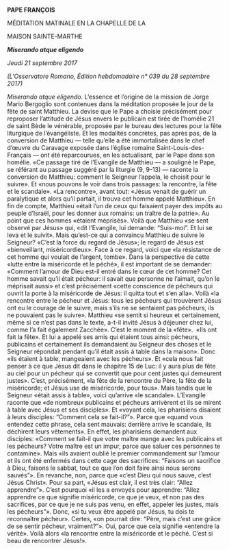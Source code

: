 **PAPE FRANÇOIS**

MÉDITATION MATINALE EN LA CHAPELLE DE LA

MAISON SAINTE-MARTHE

***Miserando atque eligendo***

*Jeudi 21 septembre 2017*

*(L'Osservatore Romano, Édition hebdomadaire n° 039 du 28 septembre 2017)*

*Miserando atque eligendo.* L’essence et l’origine de la mission de Jorge Mario Bergoglio sont contenues dans la méditation proposée le jour de la fête de saint Matthieu. La devise que le Pape a choisie précisément pour reproposer l’attitude de Jésus envers le publicain est tirée de l’homélie 21 de saint Bède le vénérable, proposée par le bureau des lectures pour la fête liturgique de l’évangéliste. Et les modalités concrètes, pas après pas, de la conversion de Matthieu — telle qu’elle a été immortalisée dans le chef d’œuvre du Caravage exposée dans l’église romaine Saint-Louis-des-Français — ont été reparcourues, en les actualisant, par le Pape dans son homélie. «Ce passage tiré de l’Evangile de Matthieu — a souligné le Pape, se référant au passage suggéré par la liturgie (9, 9-13) — raconte la conversion de Matthieu: comment le Seigneur l’appela, le choisit pour le suivre». Et «nous pouvons le voir dans trois passages: la rencontre, la fête et le scandale». «La rencontre», avant tout: «Jésus venait de guérir un paralytique et alors qu’il partait, il trouva cet homme appelé Matthieu». En fin de compte, Matthieu «était l’un de ceux qui faisaient payer des impôts au peuple d’Israël, pour les donner aux romains: un traître de la patrie». Au point que ces hommes «étaient méprisés». Voilà que Matthieu «se sent observé par Jésus» qui, «dit l’Evangile, lui demande: “Suis-moi”. Et lui se leva et le suivit». Mais qu’est-ce qui a convaincu Matthieu de suivre le Seigneur? «C’est la force du regard de Jésus»; le regard de Jésus est «bienveillant, miséricordieux». Face à ce regard, voici que «la résistance de cet homme qui voulait de l’argent, tombe». Dans la perspective de cette «lutte entre la miséricorde et le péché», il est important de se demander: «Comment l’amour de Dieu est-il entré dans le cœur de cet homme? Cet homme savait qu’il était pécheur: il savait que personne ne l’aimait, qu’on le méprisait aussi» et c’est précisément «cette conscience de pécheurs qui ouvrit la porte à la miséricorde de Jésus: il quitta tout et s’en alla». Voilà «la rencontre entre le pécheur et Jésus: tous les pécheurs qui trouvèrent Jésus ont eu le courage de le suivre, mais s’ils ne se sentaient pas pécheurs, ils ne pouvaient pas le suivre». Matthieu «se sentit si heureux et certainement, même si ce n’est pas dans le texte, a-t-il invité Jésus à déjeuner chez lui, comme l’a fait également Zacchée». C’est le moment de la «fête».  «Ils ont fait la fête». Et lui a appelé ses amis qui étaient tous ainsi: pécheurs, publicains et certainement ils demandaient au Seigneur des choses et le Seigneur répondait pendant qu’il était assis à table dans la maison». Donc «ils étaient à table, mangeaient avec les pécheurs». Et «cela nous fait penser à ce que Jésus dit dans le chapitre 15 de Luc: il y aura plus de fête au ciel pour un pécheur qui se convertit que pour cent justes qui demeurent justes». C’est, précisément, «la fête de la rencontre du Père, la fête de la miséricorde; et Jésus use de miséricorde, pour tous». Mais tandis que le Seigneur «était assis à table», voici qu’arrive «le scandale». L’Evangile raconte que «de nombreux publicains et pécheurs arrivèrent et ils se mirent à table avec Jésus et ses disciples». Et «voyant cela, les pharisiens disaient à leurs disciples: “Comment cela se fait-il?”». Parce que «quand vous entendez cette phrase, cela sent mauvais: derrière arrive le scandale, ils déchirent leurs vêtements». En effet, les pharisiens demandent aux disciples: «Comment se fait-il que votre maître mange avec les publicains et les pécheurs? Votre maître est un impur, parce que saluer ces personnes te contamine». Mais «ils avaient oublié le premier commandement sur l’amour et ils ont été enfermés dans cette cage des sacrifices: “Faisons un sacrifice à Dieu, faisons le sabbat, tout ce que l’on doit faire ainsi nous serons sauvés”». En revanche, non, parce que «c’est Dieu qui nous sauve, c’est Jésus Christ». Pour sa part, «Jésus est clair, il est très clair: “Allez apprendre”». C’est pourquoi «il les a envoyés pour apprendre: “Allez apprendre ce que signifie miséricorde, ce que je veux, et non pas des sacrifices, par ce que je ne suis pas venu, en effet, appeler les justes, mais les pécheurs”». Donc, «si tu veux être appelé par Jésus, tu dois te reconnaître pécheur». Certes, «on pourrait dire: “Père, mais c’est une grâce de se sentir pécheur, vraiment?”». Oui, parce que cela signifie «entendre la vérité». Voilà alors «la rencontre entre la miséricorde et le péché. C’est si beau de rencontrer Jésus!».